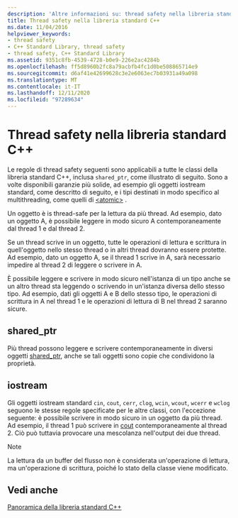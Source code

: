 ```yaml
---
description: 'Altre informazioni su: thread safety nella libreria standard C++'
title: Thread safety nella libreria standard C++
ms.date: 11/04/2016
helpviewer_keywords:
- thread safety
- C++ Standard Library, thread safety
- thread safety, C++ Standard Library
ms.assetid: 9351c8fb-4539-4728-b0e9-226e2ac4284b
ms.openlocfilehash: ff5d8960b2fc8a79acbfb4fc1d0be508865714e9
ms.sourcegitcommit: d6af41e42699628c3e2e6063ec7b03931a49a098
ms.translationtype: MT
ms.contentlocale: it-IT
ms.lasthandoff: 12/11/2020
ms.locfileid: "97289634"
---
```

# <a name="thread-safety-in-the-c-standard-library"></a>Thread safety nella libreria standard C++

Le regole di thread safety seguenti sono applicabili a tutte le classi della libreria standard C++, inclusa `shared_ptr`, come illustrato di seguito.  Sono a volte disponibili garanzie più solide, ad esempio gli oggetti iostream standard, come descritto di seguito, e i tipi destinati in modo specifico al multithreading, come quelli di [\<atomic>](../standard-library/atomic.md) .

Un oggetto è is thread-safe per la lettura da più thread. Ad esempio, dato un oggetto A, è possibile leggere in modo sicuro A contemporaneamente dal thread 1 e dal thread 2.

Se un thread scrive in un oggetto, tutte le operazioni di lettura e scrittura in quell'oggetto nello stesso thread o in altri thread dovranno essere protette. Ad esempio, dato un oggetto A, se il thread 1 scrive in A, sarà necessario impedire al thread 2 di leggere o scrivere in A.

È possibile leggere e scrivere in modo sicuro nell'istanza di un tipo anche se un altro thread sta leggendo o scrivendo in un'istanza diversa dello stesso tipo. Ad esempio, dati gli oggetti A e B dello stesso tipo, le operazioni di scrittura in A nel thread 1 e le operazioni di lettura di B nel thread 2 saranno sicure.

## <a name="shared_ptr"></a>shared_ptr

Più thread possono leggere e scrivere contemporaneamente in diversi oggetti [shared_ptr](../standard-library/shared-ptr-class.md), anche se tali oggetti sono copie che condividono la proprietà.

## <a name="iostream"></a>iostream

Gli oggetti iostream standard `cin`, `cout`, `cerr`, `clog`, `wcin`, `wcout`, `wcerr` e `wclog` seguono le stesse regole specificate per le altre classi, con l'eccezione seguente: è possibile scrivere in modo sicuro in un oggetto da più thread. Ad esempio, il thread 1 può scrivere in [cout](../standard-library/iostream.md#cout) contemporaneamente al thread 2. Ciò può tuttavia provocare una mescolanza nell'output dei due thread.

> [!NOTE]
> La lettura da un buffer del flusso non è considerata un'operazione di lettura, ma un'operazione di scrittura, poiché lo stato della classe viene modificato.

## <a name="see-also"></a>Vedi anche

[Panoramica della libreria standard C++](../standard-library/cpp-standard-library-overview.md)
